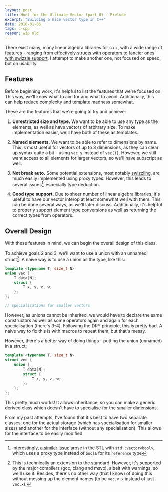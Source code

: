 ```yaml
---
layout: post
title: Hunt for the Ultimate Vector (part 0) - Prelude
excerpt: "Building a nice vector type in C++"
date: 2018-01-06
tags: c-cpp
reason: wip old
---
```


There exist many, many linear algebra libraries for c++, with a wide range of features - ranging from effectively [structs with operators][sfml-vec] to [fancier ones with swizzle support][cxxswizzle].
I attempt to make another one, not focused on speed, but on usability.

[sfml-vec]: https://www.sfml-dev.org/documentation/2.4.2/classsf_1_1Vector2.php
[cxxswizzle]: https://github.com/gwiazdorrr/CxxSwizzle

<!--more-->

## Features

Before beginning work, it's helpful to list the features that we're focused on.
This way, we'll know what to aim for and what to avoid.
Additionally, this can help reduce complexity and template madness somewhat.

These are the features that we're going to try and achieve:

1. **Unrestricted size and type.**
	We want to be able to use any type as the elements, as well as have vectors of arbitrary size.
	To make implementation easier, we'll have both of these as templates.

2. **Named elements.**
	We want to be able to refer to dimensions by name.
	This is most useful for vectors of up to 3 dimensions, as they can clear up syntax quite a bit - using `vec.y` instead of `vec[1]`.
	However, we still want access to all elements for larger vectors, so we'll have subscript as well.

3. **Not break auto.**
	Some potential extensions, most notably [swizzling][3], are much easily implemented using proxy types.
	However, this leads to several issues[^1], especially type deduction.

[3]: https://en.wikipedia.org/wiki/Swizzling_(computer_graphics)

[^1]: Interestingly, [a similar issue][vector-bool] arose in the STL with `std::vector<bool>`, which uses a proxy type instead of `bool&` for its `reference` type

[vector-bool]: https://stackoverflow.com/q/17794569

4. **Good type support.**
	Due to sheer number of linear algebra libraries, it's useful to have our vector interop at least somewhat well with them.
	This can be done several ways, as we'll later discuss.
	Additionally, it's helpful to properly support element type conversions as well as returning the correct types from operators.

## Overall Design

With these features in mind, we can begin the overall design of this class.

To achieve goals 2 and 3, we'll want to use a union with an unnamed struct[^2].
A naive way is to use a union as the type, like this:

[^2]: This is technically an extension to the standard.
	However, it's supported by the major compilers (gcc, clang and msvc), albeit with warnings, so we'll use it.
	Besides, there's no other way (that I know) of doing this without messing up the element names (to be `vec.v.x` instead of just `vec.x`).

```cpp
template <typename T, size_t N>
union vec {
	T data[N];
	struct {
		T x, y, z, w;
	};
};

// specialisations for smaller vectors
```

However, as unions cannot be inherited, we would have to declare the same constructors as well as some operators again and again for each specialisation (there's 3-4).
Following the DRY principle, this is pretty bad.
A naive way to fix this is with macros to repeat them, but that's messy.

However, there's a better way of doing things - putting the union (unnamed) in a struct:

```cpp
template <typename T, size_t N>
struct vec {
	union {
		T data[N];
		struct {
			T x, y, z, w;
		};
	};
};
```

This pretty much works!
It allows inheritance, so you can make a generic derived class which doesn't have to specialise for the smaller dimensions.

From my past attempts, I've found that it's best to have two separate classes, one for the actual storage (which has specialisation for smaller sizes) and another for the interface (without any specialisation).
This allows for the interface to be easily modified.
